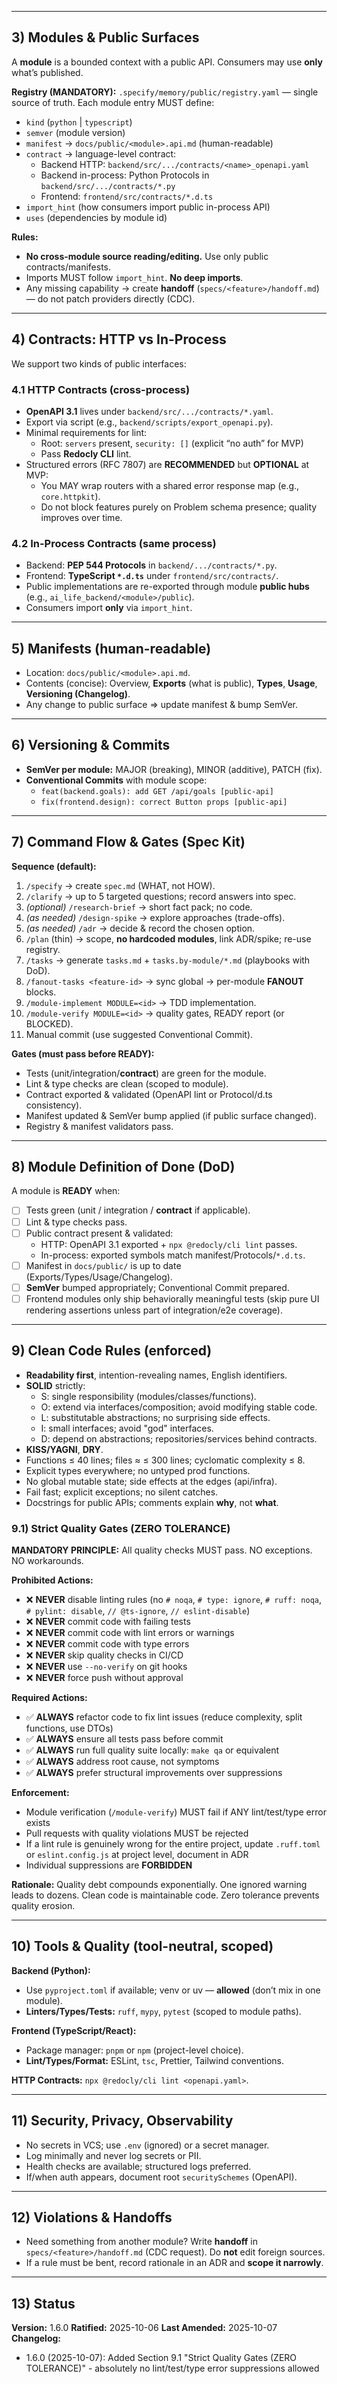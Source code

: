 
---

## 3) Modules & Public Surfaces
A **module** is a bounded context with a public API. Consumers may use **only** what’s published.

**Registry (MANDATORY):** `.specify/memory/public/registry.yaml` — single source of truth.
Each module entry MUST define:
- `kind` (`python` | `typescript`)
- `semver` (module version)
- `manifest` → `docs/public/<module>.api.md` (human-readable)
- `contract` → language-level contract:
  - Backend HTTP: `backend/src/.../contracts/<name>_openapi.yaml`
  - Backend in-process: Python Protocols in `backend/src/.../contracts/*.py`
  - Frontend: `frontend/src/contracts/*.d.ts`
- `import_hint` (how consumers import public in-process API)
- `uses` (dependencies by module id)

**Rules:**
- **No cross-module source reading/editing.** Use only public contracts/manifests.
- Imports MUST follow `import_hint`. **No deep imports**.
- Any missing capability → create **handoff** (`specs/<feature>/handoff.md`) — do not patch providers directly (CDC).

---

## 4) Contracts: HTTP vs In-Process
We support two kinds of public interfaces:

### 4.1 HTTP Contracts (cross-process)
- **OpenAPI 3.1** lives under `backend/src/.../contracts/*.yaml`.
- Export via script (e.g., `backend/scripts/export_openapi.py`).
- Minimal requirements for lint:
  - Root: `servers` present, `security: []` (explicit “no auth” for MVP)
  - Pass **Redocly CLI** lint.
- Structured errors (RFC 7807) are **RECOMMENDED** but **OPTIONAL** at MVP:
  - You MAY wrap routers with a shared error response map (e.g., `core.httpkit`).
  - Do not block features purely on Problem schema presence; quality improves over time.

### 4.2 In-Process Contracts (same process)
- Backend: **PEP 544 Protocols** in `backend/.../contracts/*.py`.
- Frontend: **TypeScript `*.d.ts`** under `frontend/src/contracts/`.
- Public implementations are re-exported through module **public hubs** (e.g., `ai_life_backend/<module>/public`).
- Consumers import **only** via `import_hint`.

---

## 5) Manifests (human-readable)
- Location: `docs/public/<module>.api.md`.
- Contents (concise): Overview, **Exports** (what is public), **Types**, **Usage**, **Versioning (Changelog)**.
- Any change to public surface ⇒ update manifest & bump SemVer.

---

## 6) Versioning & Commits
- **SemVer per module:** MAJOR (breaking), MINOR (additive), PATCH (fix).
- **Conventional Commits** with module scope:
  - `feat(backend.goals): add GET /api/goals [public-api]`
  - `fix(frontend.design): correct Button props [public-api]`

---

## 7) Command Flow & Gates (Spec Kit)
**Sequence (default):**
1. `/specify` → create `spec.md` (WHAT, not HOW).
2. `/clarify` → up to 5 targeted questions; record answers into spec.
3. *(optional)* `/research-brief` → short fact pack; no code.
4. *(as needed)* `/design-spike` → explore approaches (trade-offs).
5. *(as needed)* `/adr` → decide & record the chosen option.
6. `/plan` (thin) → scope, **no hardcoded modules**, link ADR/spike; re-use registry.
7. `/tasks` → generate `tasks.md` + `tasks.by-module/*.md` (playbooks with DoD).
8. `/fanout-tasks <feature-id>` → sync global → per-module **FANOUT** blocks.
9. `/module-implement MODULE=<id>` → TDD implementation.
10. `/module-verify MODULE=<id>` → quality gates, READY report (or BLOCKED).
11. Manual commit (use suggested Conventional Commit).

**Gates (must pass before READY):**
- Tests (unit/integration/**contract**) are green for the module.
- Lint & type checks are clean (scoped to module).
- Contract exported & validated (OpenAPI lint or Protocol/d.ts consistency).
- Manifest updated & SemVer bump applied (if public surface changed).
- Registry & manifest validators pass.

---

## 8) Module Definition of Done (DoD)
A module is **READY** when:
- [ ] Tests green (unit / integration / **contract** if applicable).
- [ ] Lint & type checks pass.
- [ ] Public contract present & validated:
  - HTTP: OpenAPI 3.1 exported + `npx @redocly/cli lint` passes.
  - In-process: exported symbols match manifest/Protocols/`*.d.ts`.
- [ ] Manifest in `docs/public/` is up to date (Exports/Types/Usage/Changelog).
- [ ] **SemVer** bumped appropriately; Conventional Commit prepared.
- [ ] Frontend modules only ship behaviorally meaningful tests (skip pure UI rendering assertions unless part of integration/e2e coverage).

---

## 9) Clean Code Rules (enforced)
- **Readability first**, intention-revealing names, English identifiers.
- **SOLID** strictly:
  - S: single responsibility (modules/classes/functions).
  - O: extend via interfaces/composition; avoid modifying stable code.
  - L: substitutable abstractions; no surprising side effects.
  - I: small interfaces; avoid "god" interfaces.
  - D: depend on abstractions; repositories/services behind contracts.
- **KISS/YAGNI**, **DRY**.
- Functions ≤ 40 lines; files ≈ ≤ 300 lines; cyclomatic complexity ≤ 8.
- Explicit types everywhere; no untyped prod functions.
- No global mutable state; side effects at the edges (api/infra).
- Fail fast; explicit exceptions; no silent catches.
- Docstrings for public APIs; comments explain **why**, not **what**.

### 9.1) Strict Quality Gates (ZERO TOLERANCE)
**MANDATORY PRINCIPLE:** All quality checks MUST pass. NO exceptions. NO workarounds.

**Prohibited Actions:**
- ❌ **NEVER** disable linting rules (no `# noqa`, `# type: ignore`, `# ruff: noqa`, `# pylint: disable`, `// @ts-ignore`, `// eslint-disable`)
- ❌ **NEVER** commit code with failing tests
- ❌ **NEVER** commit code with lint errors or warnings
- ❌ **NEVER** commit code with type errors
- ❌ **NEVER** skip quality checks in CI/CD
- ❌ **NEVER** use `--no-verify` on git hooks
- ❌ **NEVER** force push without approval

**Required Actions:**
- ✅ **ALWAYS** refactor code to fix lint issues (reduce complexity, split functions, use DTOs)
- ✅ **ALWAYS** ensure all tests pass before commit
- ✅ **ALWAYS** run full quality suite locally: `make qa` or equivalent
- ✅ **ALWAYS** address root cause, not symptoms
- ✅ **ALWAYS** prefer structural improvements over suppressions

**Enforcement:**
- Module verification (`/module-verify`) MUST fail if ANY lint/test/type error exists
- Pull requests with quality violations MUST be rejected
- If a lint rule is genuinely wrong for the entire project, update `.ruff.toml` or `eslint.config.js` at project level, document in ADR
- Individual suppressions are **FORBIDDEN**

**Rationale:**
Quality debt compounds exponentially. One ignored warning leads to dozens. Clean code is maintainable code. Zero tolerance prevents quality erosion.

---

## 10) Tools & Quality (tool-neutral, scoped)
**Backend (Python):**
- Use `pyproject.toml` if available; venv or uv — **allowed** (don’t mix in one module).
- **Linters/Types/Tests:** `ruff`, `mypy`, `pytest` (scoped to module paths).

**Frontend (TypeScript/React):**
- Package manager: `pnpm` or `npm` (project-level choice).
- **Lint/Types/Format:** ESLint, `tsc`, Prettier, Tailwind conventions.

**HTTP Contracts:** `npx @redocly/cli lint <openapi.yaml>`.

---

## 11) Security, Privacy, Observability
- No secrets in VCS; use `.env` (ignored) or a secret manager.
- Log minimally and never log secrets or PII.
- Health checks are available; structured logs preferred.
- If/when auth appears, document root `securitySchemes` (OpenAPI).

---

## 12) Violations & Handoffs
- Need something from another module? Write **handoff** in `specs/<feature>/handoff.md` (CDC request). Do **not** edit foreign sources.
- If a rule must be bent, record rationale in an ADR and **scope it narrowly**.

---

## 13) Status
**Version:** 1.6.0
**Ratified:** 2025-10-06
**Last Amended:** 2025-10-07
**Changelog:**
- 1.6.0 (2025-10-07): Added Section 9.1 "Strict Quality Gates (ZERO TOLERANCE)" - absolutely no lint/test/type error suppressions allowed

